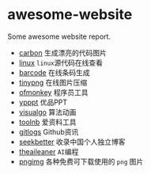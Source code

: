 # awesome-website
Some awesome website report.

- [carbon](https://carbon.now.sh/) 生成漂亮的代码图片
- [linux](https://elixir.bootlin.com/) `linux`源代码在线查看
- [barcode](https://barcode.tec-it.com/zh) 在线条码生成
- [tinypng](https://tinypng.com/) 在线图片压缩
- [ofmonkey](http://www.ofmonkey.com/) 程序员工具
- [ypppt](http://www.ypppt.com/) 优品PPT
- [visualgo](https://visualgo.net/zh) 算法动画
- [toolnb](https://www.toolnb.com/) 爱资料工具
- [gitlogs](https://www.gitlogs.com/) Github资讯
- [seekbetter](https://seekbetter.me/) 收录中国个人独立博客
- [theaileaner](https://theailearner.com/) `AI`编程
- [pngimg](http://pngimg.com/) 各种免费可下载使用的 `png` 图片
